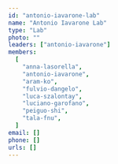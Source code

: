 ```yaml
---
id: "antonio-iavarone-lab"
name: "Antonio Iavarone Lab"
type: "Lab"
photo: ""
leaders: ["antonio-iavarone"]
members:
  [
    "anna-lasorella",
    "antonio-iavarone",
    "aram-ko",
    "fulvio-dangelo",
    "luca-szalontay",
    "luciano-garofano",
    "peiguo-shi",
    "tala-fnu",
  ]
email: []
phone: []
urls: []
---
```

